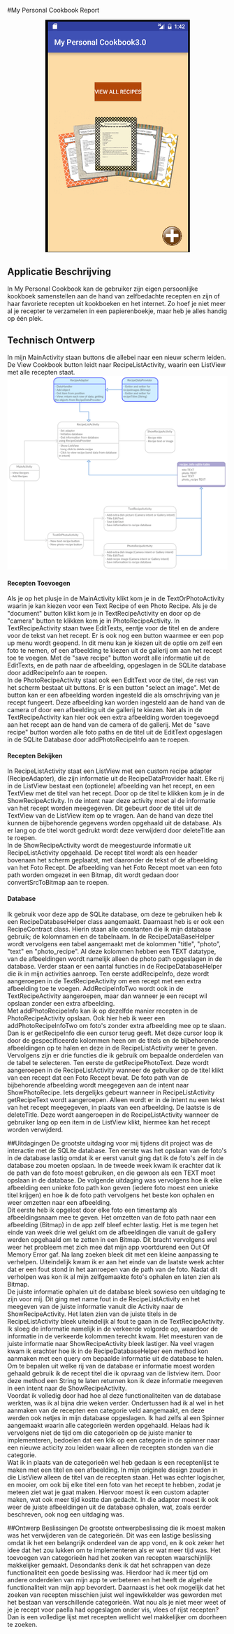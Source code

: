 #My Personal Cookbook Report

<center><img src="doc/Schermafbeelding 2016-06-23 om 13.44.10.png"></img></center>

## Applicatie Beschrijving
In My Personal Cookbook kan de gebruiker zijn eigen persoonlijke kookboek samenstellen aan de hand van zelfbedachte recepten en zijn of haar favoriete recepten uit kookboeken en het internet. Zo hoef je niet meer al je recepter te verzamelen in een papierenboekje, maar heb je alles handig op één plek.

## Technisch Ontwerp
In mijn MainActivity staan buttons die allebei naar een nieuw scherm leiden. De View Cookbook button leidt naar RecipeListActivity, waarin een ListView met alle recepten staat. 
<img src="doc/My Personal Cookbook_v2.jpg"></img>

#### Recepten Toevoegen
Als je op het plusje in de MainActivity klikt kom je in de TextOrPhotoActivity waarin je kan kiezen voor een Text Recipe of een Photo Recipe. Als je de "document" button klikt kom je in TextRecipeActivity en door op de "camera" button te klikken kom je in PhotoRecipeActivity. In TextRecipeActivity staan twee EditTexts, eentje voor de titel en de andere voor de tekst van het recept. Er is ook nog een button waarmee er een pop up menu wordt geopend. In dit menu kan je kiezen uit de optie om zelf een foto te nemen, of een afbeelding te kiezen uit de gallerij om aan het recept toe te voegen. Met de "save recipe" button wordt alle informatie uit de EditTexts, en de path naar de afbeelding, opgeslagen in de SQLite database door addRecipeInfo aan te roepen.   <br>
In de PhotoRecipeActivity staat ook een EditText voor de titel, de rest van het scherm bestaat uit buttons. Er is een button "select an image". Met de button kan er een afbeelding worden ingesteld die als omschrijving van je recept fungeert. Deze afbeelding kan worden ingesteld aan de hand van de camera of door een afbeelding uit de gallerij te kiezen. Net als in de TextRecipeActivity kan hier ook een extra afbeelding worden toegevoegd aan het recept aan de hand van de camera of de gallerij. Met de "save recipe" button worden alle foto paths en de titel uit de EditText opgeslagen in de SQLite Database door addPhotoRecipeInfo aan te roepen.<br>

#### Recepten Bekijken
In RecipeListActivity staat een ListView met een custom recipe adapter (RecipeAdapter), die zijn informatie uit de RecipeDataProvider haalt. Elke rij in de ListView bestaat een (optionele) afbeelding van het recept, en een TextView met de titel van het recept. Door op de titel te klikken kom je in de ShowRecipeActivity. In de intent naar deze activity moet al de informatie van het recept worden meegegeven. Dit gebeurt door de titel uit de TextView van de ListView item op te vragen. Aan de hand van deze titel kunnen de bijbehorende gegevens worden opgehaald uit de database. Als er lang op de titel wordt gedrukt wordt deze verwijderd door deleteTitle aan te roepen. <br>
In de ShowRecipeActivity wordt de meegestuurde informatie uit RecipeListActivity opgehaald. De recept titel wordt als een header bovenaan het scherm geplaatst, met daaronder de tekst of de afbeelding van het Foto Recept. De afbeelding van het Foto Recept moet van een foto path worden omgezet in een Bitmap, dit wordt gedaan door convertSrcToBitmap aan te roepen. 

#### Database
Ik gebruik voor deze app de SQLite database, om deze te gebruiken heb ik een RecipeDatabaseHelper class aangemaakt. Daarnaast heb is er ook een RecipeContract class. Hierin staan alle constanten die ik mijn database gebruik; de kolomnamen en de tabelnaam. In de RecipeDataBaseHelper wordt vervolgens een tabel aangemaakt met de kolommen "title", "photo", "text" en "photo_recipe". Al deze kolommen hebben een TEXT datatype, van de afbeeldingen wordt namelijk alleen de photo path opgeslagen in de database. Verder staan er een aantal functies in de RecipeDatabaseHelper die ik in mijn activities aanroep. Ten eerste addRecipeInfo, deze wordt aangeroepen in de TextRecipeActivity om een recept met een extra afbeelding toe te voegen. AddRecipeInfoTwo wordt ook in de TextRecipeActivity aangeroepen, maar dan wanneer je een recept wil opslaan zonder een extra afbeelding. <br>
Met addPhotoRecipeInfo kan ik op dezelfde manier recepten in de PhotoRecipeActivity opslaan. Ook hier heb ik weer een addPhotoRecipeInfoTwo om foto's zonder extra afbeelding mee op te slaan. <br>
Dan is er getRecipeInfo die een cursor terug geeft. Met deze cursor loop ik door de gespecificeerde kolommen heen om de titels en de bijbehorende afbeeldingen op te halen en deze in de RecipeListActivity weer te geven. <br>
Vervolgens zijn er drie functies die ik gebruik om bepaalde onderdelen van de tabel te selecteren. Ten eerste de getRecipePhotoText. Deze wordt aangeroepen in de RecipeListActivity wanneer de gebruiker op de titel klikt van een recept dat een Foto Recept bevat. De foto path van de bijbehorende afbeelding wordt meegegeven aan de intent naar ShowPhotoRecipe. Iets dergelijks gebeurt wanneer in RecipeListActivity getRecipeText wordt aangeroepen. Alleen wordt er in de intent nu een tekst van het recept meegegeven, in plaats van een afbeelding. De laatste is de deleteTitle. Deze wordt aangeroepen in de RecipeListActivity wanneer de gebruiker lang op een item in de ListView klikt, hiermee kan het recept worden verwijderd. 

##Uitdagingen
De grootste uitdaging voor mij tijdens dit project was de interactie met de SQLite database. Ten eerste was het opslaan van de foto's in de database lastig omdat ik er eerst vanuit ging dat ik de foto's zelf in de database zou moeten opslaan. In de tweede week kwam ik erachter dat ik de path van de foto moest gebruiken, en die gewoon als een TEXT moet opslaan in de database. De volgende uitdaging was vervolgens hoe ik elke afbeelding een unieke foto path kon geven (iedere foto moest een unieke titel krijgen) en hoe ik de foto path vervolgens het beste kon ophalen en weer omzetten naar een afbeelding. <br>
Dit eerste heb ik opgelost door elke foto een timestamp als afbeeldingsnaam mee te geven. Het omzetten van de foto path naar een afbeelding (Bitmap) in de app zelf bleef echter lastig. Het is me tegen het einde van week drie wel gelukt om de afbeeldingen die vanuit de gallery werden opgehaald om te zetten in een Bitmap. Dit bracht vervolgens wel weer het probleem met zich mee dat mijn app voortdurend een Out Of Memory Error gaf. Na lang zoeken bleek dit met een kleine aanpassing te verhelpen. Uiteindelijk kwam ik er aan het einde van de laatste week achter dat er een fout stond in het aanroepen van de path van de foto. Nadat dit verholpen was kon ik al mijn zelfgemaakte foto's ophalen en laten zien als Bitmap. <br>
De juiste informatie ophalen uit de database bleek sowieso een uitdaging te zijn voor mij. Dit ging met name fout in de RecipeListActivity en het meegeven van de juiste informatie vanuit die Activity naar de ShowRecipeActivity. Het laten zien van de juiste titels in de RecipeListActivity bleek uiteindelijk al fout te gaan in de TextRecipeActivity. Ik sloeg de informatie namelijk in de verkeerde volgorde op, waardoor de informatie in de verkeerde kolommen terecht kwam. Het meesturen van de juiste informatie naar ShowRecipeActivity bleek lastiger. Na veel vragen kwam ik erachter hoe ik in de RecipeDatabaseHelper een method kon aanmaken met een query om bepaalde informatie uit de database te halen. Om te bepalen uit welke rij van de database er informatie moest worden gehaald gebruik ik de recept titel die ik opvraag van de listview item. Door deze method een String te laten returnen kon ik deze informatie meegeven in een intent naar de ShowRecipeActivity. <br>
Voordat ik volledig door had hoe al deze functionaliteiten van de database werkten, was ik al bijna drie weken verder. Ondertussen had ik al wel in het aanmaken van de recepten een categorie veld aangemaakt, en deze werden ook netjes in mijn database opgeslagen. Ik had zelfs al een Spinner aangemaakt waarin alle categorieën werden opgehaald. Helaas had ik vervolgens niet de tijd om die categorieën op de juiste manier te implementeren, bedoelen dat een klik op een categorie in de spinner naar een nieuwe acticity zou leiden waar alleen de recepten stonden van die categorie. <br>
Wat ik in plaats van de categorieën wel heb gedaan is een receptenlijst te maken met een titel en een afbeelding. In mijn originele design zouden in die ListView alleen de titel van de recepten staan. Het was echter logischer, en mooier, om ook bij elke titel een foto van het recept te hebben, zodat je meteen ziet wat je gaat maken. Hiervoor moest ik een custom adapter maken, wat ook meer tijd kostte dan gedacht. In die adapter moest ik ook weer de juiste afbeeldingen uit de database ophalen, wat, zoals eerder beschreven, ook nog een uitdaging was. 

##Ontwerp Beslissingen
De grootste ontwerpbeslissing die ik moest maken was het verwijderen van de categorieën. Dit was een lastige beslissing omdat ik het een belangrijk onderdeel van de app vond, en ik ook zeker het idee dat het zou lukken om te implementeren als er wat meer tijd was. Het toevoegen van categorieën had het zoeken van recepten waarschijnlijk makkelijker gemaakt. Desondanks denk ik dat het schrappen van deze functionaliteit een goede beslissing was. Hierdoor had ik meer tijd om andere onderdelen van mijn app te verbeteren en het heeft de algehele functionaliteit van mijn app bevordert. Daarnaast is het ook mogelijk dat het zoeken van recepten misschien juist wel ingewikkelder was geworden met het bestaan van verschillende categorieën. Wat nou als je niet meer weet of je je recept voor paella had opgeslagen onder vis, vlees of rijst recepten? Dan is een volledige lijst met recepten wellicht wel makkelijker om doorheen te zoeken. 
